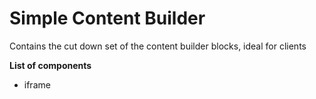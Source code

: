 # Simple Content Builder

Contains the cut down set of the content builder blocks, ideal for clients

**List of components**
- iframe